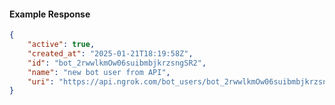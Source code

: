 <!-- Code generated for API Clients. DO NOT EDIT. -->

#### Example Response

```json
{
	"active": true,
	"created_at": "2025-01-21T18:19:58Z",
	"id": "bot_2rwwlkmOw06suibmbjkrzsngSR2",
	"name": "new bot user from API",
	"uri": "https://api.ngrok.com/bot_users/bot_2rwwlkmOw06suibmbjkrzsngSR2"
}
```
